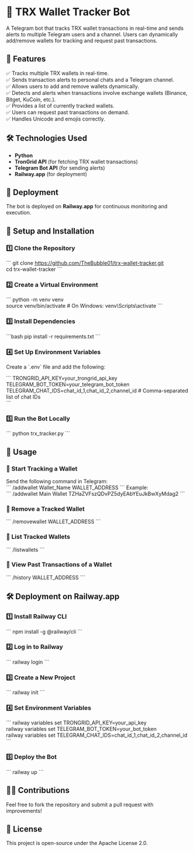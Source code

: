 # 🚀 TRX Wallet Tracker Bot  

A Telegram bot that tracks TRX wallet transactions in real-time and sends alerts to multiple Telegram users and a channel. Users can dynamically add/remove wallets for tracking and request past transactions.  

## 📌 Features  

✅ Tracks multiple TRX wallets in real-time.  
✅ Sends transaction alerts to personal chats and a Telegram channel.  
✅ Allows users to add and remove wallets dynamically.  
✅ Detects and alerts when transactions involve exchange wallets (Binance, Bitget, KuCoin, etc.).  
✅ Provides a list of currently tracked wallets.  
✅ Users can request past transactions on demand.  
✅ Handles Unicode and emojis correctly.  

## 🛠️ Technologies Used  

- **Python**  
- **TronGrid API** (for fetching TRX wallet transactions)  
- **Telegram Bot API** (for sending alerts)  
- **Railway.app** (for deployment)  

## 🚀 Deployment  

The bot is deployed on **Railway.app** for continuous monitoring and execution.  

## 📖 Setup and Installation  

### 1️⃣ Clone the Repository  
\`\`\`
git clone https://github.com/TheBubble01/trx-wallet-tracker.git  
cd trx-wallet-tracker
\`\`\`

### 2️⃣ Create a Virtual Environment  
\`\`\`
python -m venv venv  
source venv/bin/activate  # On Windows: venv\Scripts\activate
\`\`\`

### 3️⃣ Install Dependencies  
\`\`\`bash
pip install -r requirements.txt
\`\`\`

### 4️⃣ Set Up Environment Variables  

Create a \`.env\` file and add the following:  

\`\`\`
TRONGRID_API_KEY=your_trongrid_api_key  
TELEGRAM_BOT_TOKEN=your_telegram_bot_token  
TELEGRAM_CHAT_IDS=chat_id_1,chat_id_2,channel_id  # Comma-separated list of chat IDs  
\`\`\`

### 5️⃣ Run the Bot Locally  
\`\`\`
python trx_tracker.py
\`\`\`

## 📢 Usage  

### 🔹 Start Tracking a Wallet  
Send the following command in Telegram:  
\`\`\`
/addwallet Wallet_Name WALLET_ADDRESS
\`\`\`
Example:  
\`\`\`
/addwallet Main Wallet TZHaZVFszQDvPZ5dyEAbYEuJkBwXyMdag2
\`\`\`

### 🔹 Remove a Tracked Wallet  
\`\`\`
/removewallet WALLET_ADDRESS
\`\`\`

### 🔹 List Tracked Wallets  
\`\`\`
/listwallets
\`\`\`

### 🔹 View Past Transactions of a Wallet  
\`\`\`
/history WALLET_ADDRESS
\`\`\`

## 🛠 Deployment on Railway.app  

### 1️⃣ Install Railway CLI  
\`\`\`
npm install -g @railway/cli
\`\`\`

### 2️⃣ Log in to Railway  
\`\`\`
railway login
\`\`\`

### 3️⃣ Create a New Project  
\`\`\`
railway init
\`\`\`

### 4️⃣ Set Environment Variables  
\`\`\`
railway variables set TRONGRID_API_KEY=your_api_key  
railway variables set TELEGRAM_BOT_TOKEN=your_bot_token  
railway variables set TELEGRAM_CHAT_IDS=chat_id_1,chat_id_2,channel_id
\`\`\`

### 5️⃣ Deploy the Bot  
\`\`\`
railway up
\`\`\`

## 👨‍💻 Contributions  

Feel free to fork the repository and submit a pull request with improvements!  

## 📝 License  

This project is open-source under the Apache License 2.0.  
